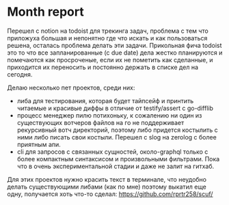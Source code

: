 # Month report

Перешел с notion на todoist для трекинга задач, проблема с тем что приложуха большая и непонятно где что искать и как пользоваться решена, осталась проблема делать эти задачи. Прикольная фича todoist это то что все запланированные (с due date) дела жестко планируются и помечаются как просроченые, если их не пометить как сделанные, и приходится их переносить и постоянно держать в списке дел на сегодня.

Делаю несколько пет проектов, среди них:
- либа для тестирования, которая будет тайпсейф и принтить читаемые и красивые диффы в отличие от testify/assert с go-difflib
- процесс менеджер пилю потихоньку, к сожалению ни один из существующих вотчеров файлов на го не поддерживает рекурсивный вотч директорий, поэтому либо придется костылить с ними либо писать свои костыли. Перешел с slog на zerolog с более приятным апи.
- cli для запросов с связанных сущностей, около-graphql только с более компактным синтаксисом и произвольными фильтрами. Пока что в очень экспериментальной стадии и даже не залит на гитхаб.

Для этих проектов нужно красить текст в терминале, что неудобно делать существующими либами (как по мне) поэтому выкатил еще одну, получается хоть что-то сделал: https://github.com/rprtr258/scuf/
